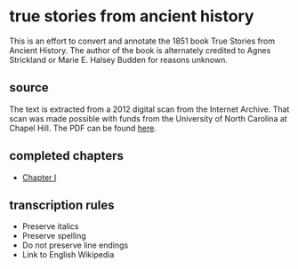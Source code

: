 # true stories from ancient history

This is an effort to convert and annotate the 1851 book True Stories from Ancient History. The author of the book is alternately credited to Agnes Strickland or Marie E. Halsey Budden for reasons unknown.

## source

The text is extracted from a 2012 digital scan from the Internet Archive. That scan was made possible with funds from the University of North Carolina at Chapel Hill. The PDF can be found [here](./truestoriesfromastri.pdf).

## completed chapters

* [Chapter I](./chapter-01.md)

## transcription rules

* Preserve italics
* Preserve spelling
* Do not preserve line endings
* Link to English Wikipedia
